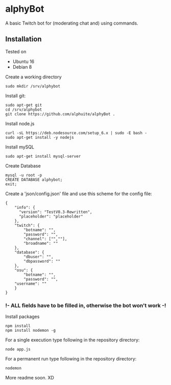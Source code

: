 # alphyBot
A basic Twitch bot for (moderating chat and) using commands.

## Installation

Tested on
  * Ubuntu 16
  * Debian 8

Create a working directory

```
sudo mkdir /srv/alphybot
```

Install git:

```
sudo apt-get git
cd /srv/alphybot
git clone https://github.com/alphuite/alphyBot .
```

Install node.js

```
curl -sL https://deb.nodesource.com/setup_6.x | sudo -E bash -
sudo apt-get install -y nodejs
```

Install mySQL

```
sudo apt-get install mysql-server
```

Create Database

```
mysql -u root -p
CREATE DATABASE alphybot;
exit;
```

Create a 'json/config.json' file and use this scheme for the config file:

```
{
    "info": {
      "version": "TestV0.3-Rewritten",
      "placeholder": "placeholder"
    },
    "twitch": {
        "botname": "",
        "password": "",
        "channel": ["",""],
        "broadname": ""
    },
    "database": {
        "dbuser": "",
        "dbpassword": ""
    },
    "osu": {
        "botname": "",
        "password": "",
	"username": ""
    }
}
```

### !- ALL fields have to be filled in, otherwise the bot won't work -!

Install packages
```
npm install
npm install nodemon -g
```

For a single execution type following in the repository directory:

```
node app.js
```

For a permanent run type following in the repository directory:

```
nodemon
```

More readme soon. XD
